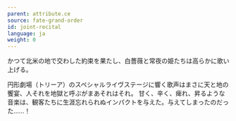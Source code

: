 ```yaml
---
parent: attribute.ce
source: fate-grand-order
id: joint-recital
language: ja
weight: 0
---
```


かつて北米の地で交わした約束を果たし、白薔薇と常夜の姫たちは高らかに歌い上げる。

円形劇場（トリーア）のスペシャルライヴステージに響く歌声はまさに天と地の饗宴、人それを地獄と呼ぶがまあそれはそれ。
甘く、辛く、痺れ、昇るような音楽は、観客たちに生涯忘れられぬインパクトを与えた。与えてしまったのだった……！
